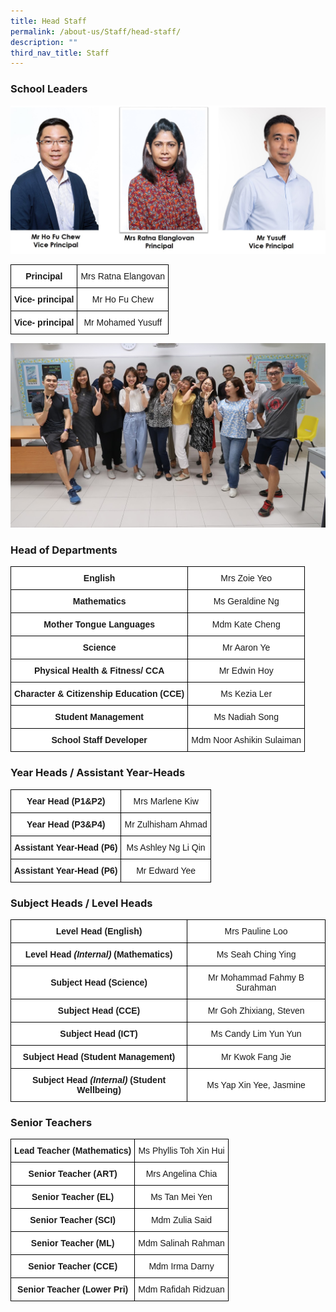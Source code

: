 ```yaml
---
title: Head Staff
permalink: /about-us/Staff/head-staff/
description: ""
third_nav_title: Staff
---
```

### **School Leaders**

![](/images/sl1.jpeg)

<style type="text/css">
.tg  {border-collapse:collapse;border-spacing:0;margin:0px auto;}
.tg td{border-color:black;border-style:solid;border-width:1px;font-family:Arial, sans-serif;font-size:14px;
  overflow:hidden;padding:10px 5px;word-break:normal;}
.tg th{border-color:black;border-style:solid;border-width:1px;font-family:Arial, sans-serif;font-size:14px;
  font-weight:normal;overflow:hidden;padding:10px 5px;word-break:normal;}
.tg .tg-2g1l{background-color:#FFF;font-weight:bold;text-align:center;vertical-align:middle}
.tg .tg-f4yw{background-color:#FFF;text-align:center;vertical-align:middle}
</style>
<table class="tg">
<tbody>
  <tr>
    <td class="tg-2g1l">Principal<br></td>
    <td class="tg-f4yw">Mrs Ratna Elangovan<br></td>
  </tr>
  <tr>
    <td class="tg-2g1l">Vice- principal<br></td>
    <td class="tg-f4yw">Mr Ho Fu Chew<br></td>
  </tr>
  <tr>
    <td class="tg-2g1l">Vice- principal<br></td>
    <td class="tg-f4yw">Mr Mohamed Yusuff</td>
  </tr>
</tbody>
</table>

![](/images/Our%20Teachers.jpeg)

### **Head of Departments**

<style type="text/css">
.tg  {border-collapse:collapse;border-spacing:0;margin:0px auto;}
.tg td{border-color:black;border-style:solid;border-width:1px;font-family:Arial, sans-serif;font-size:14px;
  overflow:hidden;padding:10px 5px;word-break:normal;}
.tg th{border-color:black;border-style:solid;border-width:1px;font-family:Arial, sans-serif;font-size:14px;
  font-weight:normal;overflow:hidden;padding:10px 5px;word-break:normal;}
.tg .tg-2g1l{background-color:#FFF;font-weight:bold;text-align:center;vertical-align:middle}
.tg .tg-f4yw{background-color:#FFF;text-align:center;vertical-align:middle}
</style>

<table class="tg">
<tbody>
<tr><td class="tg-2g1l">English<br></td>
<td class="tg-f4yw">Mrs Zoie Yeo<br></td>
</tr>

<tr><td class="tg-2g1l">Mathematics<br></td>
<td class="tg-f4yw">Ms Geraldine Ng<br></td>
</tr>
  
<tr><td class="tg-2g1l">Mother Tongue Languages<br></td>
<td class="tg-f4yw">Mdm Kate Cheng<br></td>
</tr>
	
<tr><td class="tg-2g1l"> Science</td>
<td class="tg-f4yw">Mr Aaron Ye </td>
</tr>
  
<tr><td class="tg-2g1l">Physical Health &amp; Fitness/ CCA<br></td>
<td class="tg-f4yw">Mr Edwin Hoy<br></td>
</tr>
  
<tr><td class="tg-2g1l">Character &amp; Citizenship Education (CCE)</td>
<td class="tg-f4yw">Ms Kezia Ler</td>
</tr>
  
<tr>
<td class="tg-2g1l">Student Management</td>
<td class="tg-f4yw">Ms Nadiah Song</td>
</tr>

<tr>
<td class="tg-2g1l">School Staff Developer</td>
<td class="tg-f4yw">Mdm Noor Ashikin Sulaiman</td>
</tr>

</tbody>
</table>


### **Year Heads / Assistant Year-Heads**

<style type="text/css">
.tg  {border-collapse:collapse;border-spacing:0;margin:0px auto;}
.tg td{border-color:black;border-style:solid;border-width:1px;font-family:Arial, sans-serif;font-size:14px;
  overflow:hidden;padding:10px 5px;word-break:normal;}
.tg th{border-color:black;border-style:solid;border-width:1px;font-family:Arial, sans-serif;font-size:14px;
  font-weight:normal;overflow:hidden;padding:10px 5px;word-break:normal;}
.tg .tg-2g1l{background-color:#FFF;font-weight:bold;text-align:center;vertical-align:middle}
.tg .tg-f4yw{background-color:#FFF;text-align:center;vertical-align:middle}
</style>

<table class="tg">
<tbody>

<tr>
<td class="tg-2g1l">Year Head (P1&amp;P2)<br></td>
<td class="tg-f4yw">Mrs Marlene Kiw<br></td>
</tr>
	
<tr>
<td class="tg-2g1l">Year Head (P3&amp;P4)<br></td>
<td class="tg-f4yw">Mr Zulhisham Ahmad<br></td>
</tr>  

<tr>
<td class="tg-2g1l">Assistant Year-Head (P6)<br></td>
<td class="tg-f4yw">Ms Ashley Ng Li Qin</td>
</tr>

<tr>
<td class="tg-2g1l">Assistant Year-Head (P6)<br></td>
<td class="tg-f4yw">Mr Edward Yee<br></td>
</tr>

</tbody>
</table>

### **Subject Heads / Level Heads**

<style type="text/css">
.tg  {border-collapse:collapse;border-spacing:0;margin:0px auto;}
.tg td{border-color:black;border-style:solid;border-width:1px;font-family:Arial, sans-serif;font-size:14px;
  overflow:hidden;padding:10px 5px;word-break:normal;}
.tg th{border-color:black;border-style:solid;border-width:1px;font-family:Arial, sans-serif;font-size:14px;
  font-weight:normal;overflow:hidden;padding:10px 5px;word-break:normal;}
.tg .tg-2g1l{background-color:#FFF;font-weight:bold;text-align:center;vertical-align:middle}
.tg .tg-f4yw{background-color:#FFF;text-align:center;vertical-align:middle}
</style>

<table class="tg">
<tbody>

<tr>
<td class="tg-2g1l">Level Head (English)<br></td>
<td class="tg-f4yw">Mrs Pauline Loo<br></td>
</tr>

<tr>
	<td class="tg-2g1l">Level Head <i>(Internal)</i> (Mathematics)<br></td>
<td class="tg-f4yw">Ms Seah Ching Ying<br></td>
</tr>

<tr>
<td class="tg-2g1l">Subject Head (Science)<br></td>
<td class="tg-f4yw">Mr Mohammad Fahmy B Surahman<br></td>
</tr>
  
<tr>
<td class="tg-2g1l">Subject Head (CCE)<br></td>
<td class="tg-f4yw">Mr Goh Zhixiang, Steven<br></td>
</tr>
  
<tr>
<td class="tg-2g1l"> Subject Head (ICT)</td>
<td class="tg-f4yw">Ms Candy Lim Yun Yun </td>
</tr>

<tr>
<td class="tg-2g1l">Subject Head (Student Management)<br></td>
<td class="tg-f4yw">Mr Kwok Fang Jie<br></td>
</tr>

<tr>
<td class="tg-2g1l">Subject Head <i>(Internal)</i> (Student Wellbeing)<br></td>
<td class="tg-f4yw">Ms Yap Xin Yee, Jasmine<br></td>
</tr>

</tbody>
</table>


### **Senior Teachers**

<style type="text/css">
.tg  {border-collapse:collapse;border-spacing:0;margin:0px auto;}
.tg td{border-color:black;border-style:solid;border-width:1px;font-family:Arial, sans-serif;font-size:14px;
  overflow:hidden;padding:10px 5px;word-break:normal;}
.tg th{border-color:black;border-style:solid;border-width:1px;font-family:Arial, sans-serif;font-size:14px;
  font-weight:normal;overflow:hidden;padding:10px 5px;word-break:normal;}
.tg .tg-2g1l{background-color:#FFF;font-weight:bold;text-align:center;vertical-align:middle}
.tg .tg-f4yw{background-color:#FFF;text-align:center;vertical-align:middle}
</style>

<table class="tg">
<tbody>

<tr>
<td class="tg-2g1l">Lead Teacher (Mathematics)<br></td>
<td class="tg-f4yw">Ms Phyllis Toh Xin Hui<br></td>
</tr> 
  
<tr>
<td class="tg-2g1l">Senior Teacher (ART)<br></td>
<td class="tg-f4yw">Mrs Angelina Chia<br></td>
</tr>

<tr>
<td class="tg-2g1l">Senior Teacher (EL)<br></td>
<td class="tg-f4yw">Ms Tan Mei Yen<br></td>
</tr>

<tr>
<td class="tg-2g1l">Senior Teacher (SCI)<br></td>
<td class="tg-f4yw">Mdm Zulia Said<br></td>
</tr>

<tr>
<td class="tg-2g1l">Senior Teacher (ML)<br></td>
<td class="tg-f4yw">Mdm Salinah Rahman<br></td>
</tr>
  
<tr>
<td class="tg-2g1l">Senior Teacher (CCE)<br></td>
<td class="tg-f4yw">Mdm Irma Darny<br></td>
</tr>

<tr>
<td class="tg-2g1l">Senior Teacher (Lower Pri)<br></td>
<td class="tg-f4yw">Mdm Rafidah Ridzuan</td>
</tr>

</tbody>
</table>